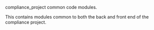 compliance_project common code modules.

This contains modules common to both the back and front end of the
compliance project.
